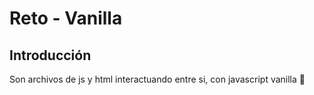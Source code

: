 # Reto - Vanilla

## Introducción
Son archivos de js y html interactuando entre si, con javascript vanilla 🧬
